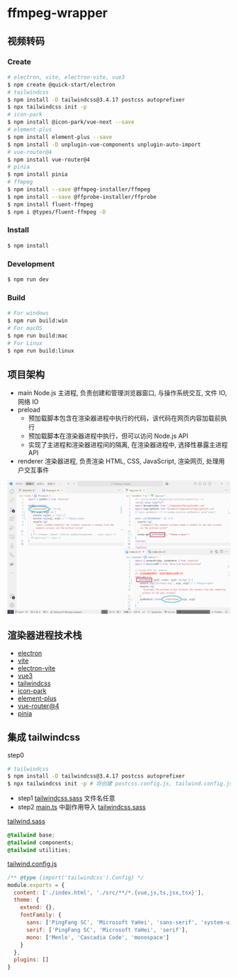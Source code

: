 # ffmpeg-wrapper

## 视频转码

### Create

```bash
# electron, vite, electron-vite, vue3
$ npm create @quick-start/electron
# tailwindcss
$ npm install -D tailwindcss@3.4.17 postcss autoprefixer
$ npx tailwindcss init -p
# icon-park
$ npm install @icon-park/vue-next --save
# element-plus
$ npm install element-plus --save
$ npm install -D unplugin-vue-components unplugin-auto-import
# vue-router@4
$ npm install vue-router@4
# pinia
$ npm install pinia
# ffmpeg
$ npm install --save @ffmpeg-installer/ffmpeg
$ npm install --save @ffprobe-installer/ffprobe
$ npm install fluent-ffmpeg
$ npm i @types/fluent-ffmpeg -D
```

### Install

```bash
$ npm install
```

### Development

```bash
$ npm run dev
```

### Build

```bash
# For windows
$ npm run build:win
# For macOS
$ npm run build:mac
# For Linux
$ npm run build:linux
```

## 项目架构

- main Node.js 主进程, 负责创建和管理浏览器窗口, 与操作系统交互, 文件 IO, 网络 IO
- preload
  - 预加载脚本包含在渲染器进程中执行的代码，该代码在网页内容加载前执行
  - 预加载脚本在渲染器进程中执行，但可以访问 Node.js API
  - 实现了主进程和渲染器进程间的隔离, 在渲染器进程中, 选择性暴露主进程 API
- renderer 渲染器进程, 负责渲染 HTML, CSS, JavaScript, 渲染网页, 处理用户交互事件

![IPC](./assets/ipc.png)

## 渲染器进程技术栈

- [electron](https://www.electronjs.org/zh/docs/latest/tutorial/quick-start)
- [vite](https://cn.vite.dev/guide/)
- [electron-vite](https://cn.electron-vite.org/guide/)
- [vue3](https://cn.vuejs.org/guide/introduction.html)
- [tailwindcss](https://www.tailwindcss.cn/docs/guides/vite#vue)
- [icon-park](https://iconpark.oceanengine.com/official)
- [element-plus](https://element-plus.org/zh-CN/guide/quickstart.html)
- [vue-router@4](https://router.vuejs.org/zh/guide/)
- [pinia](https://pinia.vuejs.org/zh/getting-started.html)

## 集成 tailwindcss

step0

```bash
# tailwindcss
$ npm install -D tailwindcss@3.4.17 postcss autoprefixer
$ npx tailwindcss init -p # 将创建 postcss.config.js, tailwind.config.js
```

- step1 [tailwindcss.sass](./src/renderer/src/assets/tailwind.scss) 文件名任意
- step2 [main.ts](./src/renderer/src/main.ts) 中副作用导入 [tailwindcss.sass](./src/renderer/src/assets/tailwind.scss)

[tailwind.sass](./src/renderer/src/assets/tailwind.scss)

```scss
@tailwind base;
@tailwind components;
@tailwind utilities;
```

[tailwind.config.js](./tailwind.config.js)

```js
/** @type {import('tailwindcss').Config} */
module.exports = {
  content: ['./index.html', './src/**/*.{vue,js,ts,jsx,tsx}'],
  theme: {
    extend: {},
    fontFamily: {
      sans: ['PingFang SC', 'Microsoft YaHei', 'sans-serif', 'system-ui'],
      serif: ['PingFang SC', 'Microsoft YaHei', 'serif'],
      mono: ['Menlo', 'Cascadia Code', 'monospace']
    }
  },
  plugins: []
}
```
